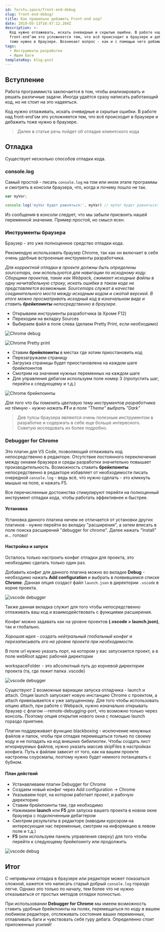 ```yaml
---
id: forxtu.space/front-end-debug
slug: front-end-debug/
title: Как правильно дебажить Front-end код?
date: 2019-05-13T16:47:12.284Z
description: >-
  Код нужно отлаживать, искать очевидные и скрытые ошибки. В работе над
  front-end’ом это усложняется тем, что всё происходит в браузере и дебажить
  тоже нужно в браузере. Возникает вопрос - как и с помощью чего дебажить код?
tags:
  - Инструменты разработки
  - Ищем баги
templateKey: blog-post
---
```

## Вступление

Работа программиста заключается в том, чтобы анализировать и решать различные задачи. Иногда удаётся сразу написать работающий код, но не стоит на это надеяться.

Код нужно отлаживать, искать очевидные и скрытые ошибки. В работе над front-end’ом это усложняется тем, что всё происходит в браузере и дебажить тоже нужно в браузере.

> Далее в статье речь пойдет об отладке клиентского кода

## Отладка

Существует несколько способов отладки кода.

### console.log

Самый простой - писать `console.log` на том или ином этапе программы и смотреть в консоли браузера, что, когда и почему пошло не так.

```js
var myVar;

console.log('myVar будет равняться:', myVar) // myVar будет равняться: undefined
```

Из сообщения в консоли следует, что мы забыли присвоить нашей переменной значение. Пример простой, но смысл ясен.

### Инструменты браузера

Браузер - это уже полноценное средство отладки кода.

Рекомендую использовать браузер Chrome, так как он включает в себя очень удобные встроенные инструменты разработчика.

_Для корректной отладки в проекте должны быть определены sourcemaps, они используются для навигации по исходному коду. Сборщики проектов, такие как Webpack, сжимают исходные файлы в одну нечитабельную строку, искать ошибки в таком коде не представляется возможным. Sourcemaps служат в качестве соединительного моста между исходным кодом и сжатой версией. В итоге можно просматривать исходный код в изначальном виде и ставить **брейкпоинты** непосредственно в браузере_.

* Открываем инструменты разработчика (в Хроме F12)
* Переходим на вкладку Sources
* Выбираем файл в поле слева (делаем Pretty Print, если необходимо)

![Chrome debug](/assets/chrome_debug_1.png "Chrome debug")

![Chrome Pretty print](/assets/chrome_debug_2.png "Chrome Pretty print")

* Ставим **брейкпоинты** в местах где хотим приостановить код
* Перезагружаем страницу
* Загрузка страницы будет приостановлена на каждом шаге брейкпоинтов
* Смотрим на значения нужных переменных на каждом шаге
* Для управления дебагом используем поле номер 3 (пропустить шаг, перейти к следующему и т.д.)

![Chrome брейкпоинты](/assets/chrome_debug_3.png "Chrome брейкпоинты")

_Для того что бы поменять цветовую тему инструментов разработчика на тёмную - нужно нажать **F1** и в поле "Theme" выбрать "Dark"_

> Дев тулсы браузера являются очень полезным инструментом в разработке и содержать в себе еще больше интересного. Советую исследовать их более подробно.

### Debugger for Chrome

Это плагин для VS Code, позволяющий отлаживать код непосредственно в редакторе. Отсутствие постоянного переключения между окнами браузера и среды разработки значительно повышает производительность. Возможность ставить **брейкпоинты** непосредственно в редакторе избавляет от необходимости писать очередной `console.log` - ведь всё, что нужно сделать - это кликнуть мышью на поле, и нажать F5.

Все перечисленные достоинства стимулируют перейти на полноценный инструмент отладки кода, чтобы работать  эффективнее и быстрее.

#### Установка

Установка данного плагина ничем не отличается от установки других плагинов - нужно перейти во вкладку "расширения", а затем вписать в поле поиска расширений "debugger for chrome". Далее нажать "Install" и... готово!

#### Настройка и запуск

Осталось только настроить конфиг отладки для проекта, это необходимо сделать только один раз.

Добавить конфиг для данного плагина можно во вкладке **Debug** - необходимо нажать **Add configuration** и выбрать в появившемся списке **Chrome**. Данная опция создаст файл `launch.json` в директории `.vscode` в корне проекта.

![vscode debugger](/assets/plugin_debug_1.png "vscode debugger")

Также данная вкладка служит для того чтобы непосредственно отлаживать ваш код и взаимодействовать с функциями расширения.

Конфиг можно задавать как на уровне проектов **(.vscode > launch.json)**, так и глобально.

_Хорошая идея - создать нейтральный глобальный конфиг и перезаписывать его на уровне проекта при необходимости._

В поле url нужно указать порт, на котором у вас запускается проект, а в поле webRoot адрес рабочей директории

workspaceFolder  - это абсолютный путь до корневой директории проекта (та, где лежит папка .vscode)

![vscode debugger](/assets/plugin_debug_2.png "vscode debugger")

Существуют 2 возможные вариации запуска отладчика - launch и attach. Опция launch запускает новую инстанцию Chrome с проектом, а attach привязывается к уже запущенному. Для того чтобы использовать опцию attach, при работе с Webpack, нужно изначально открывать браузер с флагом --remote-debugging-port, что возможно только через консоль. Поэтому опция открытия нового окна с помощью launch гораздо приятнее.

Плагин поддерживает функцию blackboxing - исключение ненужных файлов и папок, чтобы при отладке перемещаться только по своему коду и не попадать на код внешних бибилиотек. Чтобы создать лист игнорируемых файлов, нужно указать массив skipFiles в настройках конфига. Путь к файлам зависит от того, как на вашем проекте настроены соурсмапы, поэтому нужно будет немного потанцевать с бубном.

#### План действий

* Устанавливаем плагин Debugger for Chrome
* Создаем новый конфиг через Add configuration -> Chrome
* Указываем порт, на котором работает проект, и рабочую директорию
* Ставим брейкпоинты там, где необходимо
* Нажимаем **launch** или **F5** для запуска вашего проекта в новом окне браузера с подключенным дебаггером
* Смотрим результаты в редакторе (наводим курсором на интересующие нас переменные, смотрим на информацию в левом поле и т.д.)
* **F5** (или используем панель управления сверху) для того чтобы перейти к следующему брейкпоинту или продолжить

![vscode debug](/assets/plugin_debug_3.png "vscode debug")

## Итог

С непривычки отладка в браузере или редакторе может показаться сложной, кажется что написать старый добрый `console.log` гораздо легче. Однако это только по началу, тем более что не нужно отказываться от простых методов отладки полностью. 

При использовании **Debugger for Chrome** мы имеем возможность ставить удобные брейкпоинты на полях, перемещаться по коду в вашем любимом редакторе, отслеживать состояние ваших переменных, отлавливать баги и чувствовать себя гуру дебага. Определенно стоит приложенных усилий!
